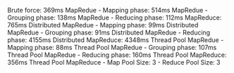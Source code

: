 Brute force: 369ms
MapRedue - Mapping phase: 514ms
MapRedue - Grouping phase: 138ms
MapRedue - Reducing phase: 112ms
MapReduce: 765ms
Distributed MapRedue - Mapping phase: 99ms
Distributed MapRedue - Grouping phase: 91ms
Distributed MapRedue - Reducing phase: 4155ms
Distributed MapReduce: 4348ms
Thread Pool MapRedue - Mapping phase: 88ms
Thread Pool MapRedue - Grouping phase: 107ms
Thread Pool MapRedue - Reducing phase: 160ms
Thread Pool MapReduce: 356ms
Thread Pool MapReduce - Map Pool Size: 3 - Reduce Pool Size: 3
